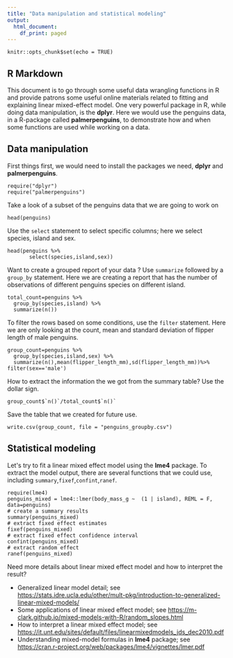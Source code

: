 ```yaml
---
title: "Data manipulation and statistical modeling"
output:
  html_document:
    df_print: paged
---
```


```{r setup, include=FALSE}
knitr::opts_chunk$set(echo = TRUE)
```

## R Markdown

This document is to go through some useful data wrangling functions in R and provide patrons some useful online materials related to fitting and explaining linear mixed-effect model. One very powerful package in R, while doing data manipulation, is the **dplyr**. Here we would use the penguins data, in a R-package called **palmerpenguins**, to demonstrate how and when some functions are used while working on a data.

## Data manipulation

First things first, we would need to install the packages we need, **dplyr** and **palmerpenguins**.
```{r}
require("dplyr")
require("palmerpenguins")
```
Take a look of a subset of the penguins data that we are going to work on
```{r}
head(penguins)
```
Use the `select` statement to select specific columns; here we select species, island and sex.
```{r}
head(penguins %>% 
       select(species,island,sex))
```
Want to create a grouped report of your data ? Use `summarize` followed by a `group_by` statement. Here we are creating a report that has the number of observations of different penguins species on different island.
```{r}
total_count=penguins %>% 
  group_by(species,island) %>% 
  summarize(n())
```
To filter the rows based on some conditions, use the `filter` statement. Here we are only looking at the count, mean and standard deviation of flipper length of male penguins.
```{r}
group_count=penguins %>% 
  group_by(species,island,sex) %>% 
  summarize(n(),mean(flipper_length_mm),sd(flipper_length_mm))%>% filter(sex=='male')
```
How to extract the information the we got from the summary table? Use the dollar sign.
```{r}
group_count$`n()`/total_count$`n()`
```
Save the table that we created for future use.
```{r}
write.csv(group_count, file = "penguins_groupby.csv")
```

## Statistical modeling
Let's try to fit a linear mixed effect model using the **lme4** package. To extract the model output, there are several functions that we could use, including `summary`,`fixef`,`confint`,`ranef`.
```{r}
require(lme4)
penguins_mixed = lme4::lmer(body_mass_g ~  (1 | island), REML = F, data=penguins)
# create a summary results
summary(penguins_mixed)
# extract fixed effect estimates
fixef(penguins_mixed)
# extract fixed effect confidence interval
confint(penguins_mixed)
# extract random effect
ranef(penguins_mixed)
```
Need more details about linear mixed effect model and how to interpret the result?

* Generalized linear model detail; see <https://stats.idre.ucla.edu/other/mult-pkg/introduction-to-generalized-linear-mixed-models/>
* Some applications of linear mixed effect model; see
<https://m-clark.github.io/mixed-models-with-R/random_slopes.html>
* How to interpret a linear mixed effect model; see
<https://it.unt.edu/sites/default/files/linearmixedmodels_jds_dec2010.pdf>
* Understanding mixed-model formulas in **lme4** package; see <https://cran.r-project.org/web/packages/lme4/vignettes/lmer.pdf>



